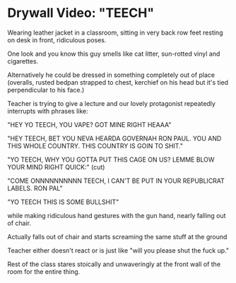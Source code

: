 # Drywall Video: "TEECH"

Wearing leather jacket in a classroom, sitting in very back row feet resting on desk in front, ridiculous poses.

One look and you know this guy smells like cat litter, sun-rotted vinyl and cigarettes.

Alternatively he could be dressed in something completely out of place (overalls, rusted bedpan strapped to chest, kerchief on his head but it's tied perpendicular to his face.)

Teacher is trying to give a lecture and our lovely protagonist repeatedly interrupts with phrases like: 

"HEY YO TEECH, YOU VAPE? GOT MINE RIGHT HEAAA"

"HEY TEECH, BET YOU NEVA HEARDA GOVERNAH RON PAUL. YOU AND THIS WHOLE COUNTRY. THIS COUNTRY IS GOIN TO SHIT."

"YO TEECH, WHY YOU GOTTA PUT THIS CAGE ON US? LEMME BLOW YOUR MIND RIGHT QUICK:" (cut)

"COME ONNNNNNNNNN TEECH, I CAN'T BE PUT IN YOUR REPUBLICRAT LABELS. RON PAL"

"YO TEECH THIS IS SOME BULLSHIT"

while making ridiculous hand gestures with the gun hand, nearly falling out of chair.

Actually falls out of chair and starts screaming the same stuff at the ground

Teacher either doesn't react or is just like "will you please shut the fuck up."

Rest of the class stares stoically and unwaveringly at the front wall of the room for the entire thing.
